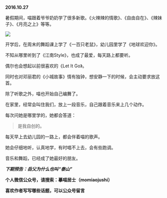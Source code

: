 
          
            
**2016.10.27**

暑假期间，喵跟着爷爷奶奶学了很多新歌。《火辣辣的情歌》、《自由自在》、《辣妹子》、《月亮之上》等等。



![](//upload-images.jianshu.io/upload_images/51001-a2e93d764c95b9b4.jpg)




开学后，在周末的舞蹈课上学了《一百只老鼠》，幼儿园里学了《地球欢迎你》。

不知从哪里听到了《江南Style》，也成了最爱，每天路上都要听。

偶尔也会想起以前很喜欢的《Let It Go》。

同时也对邓丽君的《小城故事》情有独钟，想安静一下的时候，会主动要求放这首。

除了听歌之外，喵也开始自己编舞了。

在家里，经常会叫住我们，放上一段音乐，自己跟着音乐来上几个动作。

每次问她是哪里学的，她都会答道：
>是我自创的。



每天早上去幼儿园的一路上，都会伴着喵的歌声。

她会仔细地听，认真地学，有时唱不上去，会有些跑调。

音乐和舞蹈，已经成了她最好的朋友。


***下期预告：岳父为什么也叫“泰山”***


**个人微信公众号，请搜索：摹喵居士（momiaojushi）**

**喜欢作者写写哪些话题，可以公众号留言**

          
        